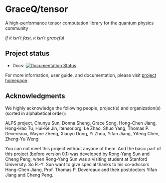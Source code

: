 # GraceQ/tensor
A high-performance tensor computation library for the quantum physics community

_If it isn't fast, it isn't graceful_


## Project status

- Docs: [![Documentation Status](https://readthedocs.org/projects/gqten-doc/badge/?version=latest)](https://tensor.gracequantum.org/en/latest/?badge=latest)

For more information, user guide, and documentation, please visit [project homepage](https://tensor.gracequantum.org).


## Acknowledgments
We highly acknowledge the following people, project(s) and organization(s) (sorted in alphabetical order):

ALPS project, Chunyu Sun, Donna Sheng, Grace Song, Hong-Chen Jiang, Hong-Hao Tu, Hui-Ke Jin, itensor.org, Le Zhao, Shuo Yang, Thomas P. Devereaux, Wayne Zheng, Xiaoyu Dong, Yi Zhou, Yifan Jiang, Yifeng Chen, Zheng-Yu Weng

You can not meet this project without anyone of them. And the basic part of this project (before version 0.1) was developed by Rong-Yang Sun and Cheng Peng, when Rong-Yang Sun was a visiting student at Stanford University. So R.-Y. Sun want to give special thanks to his co-advisors Hong-Chen Jiang, Prof. Thomas P. Devereaux and their postdoctors Yifan Jiang and Cheng Peng.
